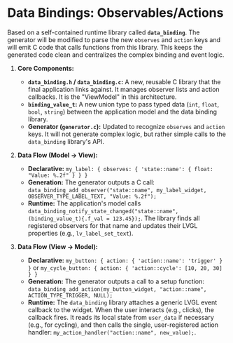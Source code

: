 # Data Bindings: Observables/Actions

Based on a self-contained runtime library called **`data_binding`**. The generator will be modified to parse the new `observes` and `action` keys and will emit C code that calls functions from this library. This keeps the generated code clean and centralizes the complex binding and event logic.

1.  **Core Components:**
    *   **`data_binding.h` / `data_binding.c`:** A new, reusable C library that the final application links against. It manages observer lists and action callbacks. It is the "ViewModel" in this architecture.
    *   **`binding_value_t`:** A new union type to pass typed data (`int`, `float`, `bool`, `string`) between the application model and the data binding library.
    *   **Generator (`generator.c`):** Updated to recognize `observes` and `action` keys. It will not generate complex logic, but rather simple calls to the `data_binding` library's API.

2.  **Data Flow (Model -> View):**
    *   **Declarative:** `my_label: { observes: { 'state::name': { float: "Value: %.2f" } } }`
    *   **Generation:** The generator outputs a C call: `data_binding_add_observer("state::name", my_label_widget, OBSERVER_TYPE_LABEL_TEXT, "Value: %.2f");`
    *   **Runtime:** The application's model calls `data_binding_notify_state_changed("state::name", (binding_value_t){.f_val = 123.45});`. The library finds all registered observers for that name and updates their LVGL properties (e.g., `lv_label_set_text`).

3.  **Data Flow (View -> Model):**
    *   **Declarative:** `my_button: { action: { 'action::name': 'trigger' } }` or `my_cycle_button: { action: { 'action::cycle': [10, 20, 30] } }`
    *   **Generation:** The generator outputs a call to a setup function: `data_binding_add_action(my_button_widget, "action::name", ACTION_TYPE_TRIGGER, NULL);`
    *   **Runtime:** The `data_binding` library attaches a generic LVGL event callback to the widget. When the user interacts (e.g., clicks), the callback fires. It reads its local state from `user_data` if necessary (e.g., for cycling), and then calls the single, user-registered action handler: `my_action_handler("action::name", new_value);`.
